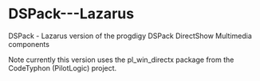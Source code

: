 DSPack---Lazarus
================

DSPack - Lazarus version of the progdigy DSPack DirectShow Multimedia components

Note currently this version uses the pl_win_directx package from the CodeTyphon (PilotLogic) project.